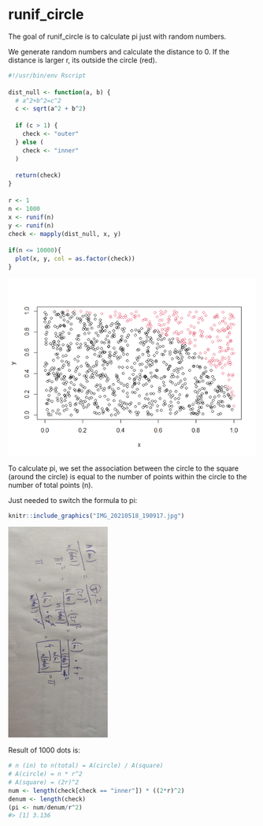 
<!-- README.md is generated from README.Rmd. Please edit that file -->

# runif\_circle

<!-- badges: start -->
<!-- badges: end -->

The goal of runif\_circle is to calculate pi just with random numbers.

We generate random numbers and calculate the distance to 0. If the
distance is larger r, its outside the circle (red).

``` r
#!/usr/bin/env Rscript

dist_null <- function(a, b) {
  # a^2+b^2=c^2
  c <- sqrt(a^2 + b^2)
  
  if (c > 1) {
    check <- "outer"
  } else (
    check <- "inner"
  )
  
  return(check)
}

r <- 1
n <- 1000
x <- runif(n)
y <- runif(n)
check <- mapply(dist_null, x, y)

if(n <= 10000){
  plot(x, y, col = as.factor(check))  
}
```

![](README_files/figure-gfm/unnamed-chunk-2-1.png)<!-- -->

To calculate pi, we set the association between the circle to the square
(around the circle) is equal to the number of points within the circle
to the number of total points (n).

Just needed to switch the formula to pi:

``` r
knitr::include_graphics("IMG_20210518_190917.jpg")
```

<img src="IMG_20210518_190917.jpg" width="40%" angle=90 />

Result of 1000 dots is:

``` r
# n (in) to n(total) = A(circle) / A(square)
# A(circle) = n * r^2
# A(square) = (2r)^2
num <- length(check[check == "inner"]) * ((2*r)^2)
denum <- length(check)
(pi <- num/denum/r^2)
#> [1] 3.136
```
